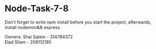 # Node-Task-7-8
Don't forget to write npm install before you start the project, afterwards, install nodemon&& express.

Owners:
Shai Salem - 314784372   
Elad Silam - 208112185
